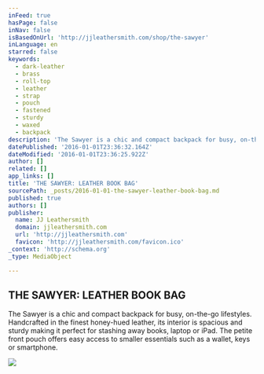 ```yaml
---
inFeed: true
hasPage: false
inNav: false
isBasedOnUrl: 'http://jjleathersmith.com/shop/the-sawyer'
inLanguage: en
starred: false
keywords:
  - dark-leather
  - brass
  - roll-top
  - leather
  - strap
  - pouch
  - fastened
  - sturdy
  - waxed
  - backpack
description: 'The Sawyer is a chic and compact backpack for busy, on-the-go lifestyles. Handcrafted in the finest honey-hued leather, its interior is spacious and sturdy making it perfect for stashing away books, laptop or iPad. The petite front pouch offers easy access to smaller essentials such as a wallet, keys or smartphone.'
datePublished: '2016-01-01T23:36:32.164Z'
dateModified: '2016-01-01T23:36:25.922Z'
author: []
related: []
app_links: []
title: 'THE SAWYER: LEATHER BOOK BAG'
sourcePath: _posts/2016-01-01-the-sawyer-leather-book-bag.md
published: true
authors: []
publisher:
  name: JJ Leathersmith
  domain: jjleathersmith.com
  url: 'http://jjleathersmith.com'
  favicon: 'http://jjleathersmith.com/favicon.ico'
_context: 'http://schema.org'
_type: MediaObject

---
```

<article style=""><h1>THE SAWYER: LEATHER BOOK BAG</h1><p>The Sawyer is a chic and compact backpack for busy, on-the-go lifestyles. Handcrafted in the finest honey-hued leather, its interior is spacious and sturdy making it perfect for stashing away books, laptop or iPad. The petite front pouch offers easy access to smaller essentials such as a wallet, keys or smartphone.</p><img src="https://static1.squarespace.com/static/55d27f7be4b0e20eb50f27d4/55d5157ce4b036ba5df81d9f/5601bf02e4b010a7e9bf116f/1450054684580/92500015-8.jpg?format=1000w" /></article>